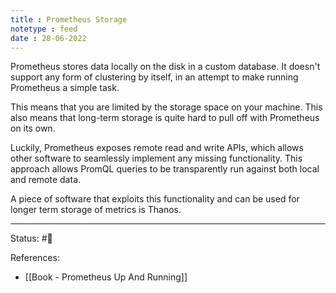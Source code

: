 ```yaml
---
title : Prometheus Storage
notetype : feed
date : 28-06-2022
---
```


Prometheus stores data locally on the disk in a custom database. It doesn't support any form of clustering by itself, in an attempt to make running Prometheus a simple task. 

This means that you are limited by the storage space on your machine. This also means that long-term storage is quite hard to pull off with Prometheus on its own.

Luckily, Prometheus exposes remote read and write APIs, which allows other software to seamlessly implement any missing functionality. This approach allows PromQL queries to be transparently run against both local and remote data.

A piece of software that exploits this functionality and can be used for longer term storage of metrics is Thanos.

-----

Status: #🌱 

References:
- [[Book - Prometheus Up And Running]]
